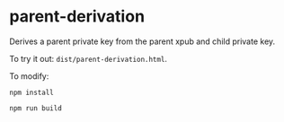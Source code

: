 # parent-derivation
Derives a parent private key from the parent xpub and child private key.

To try it out: `dist/parent-derivation.html`.

To modify:

`npm install`

`npm run build`